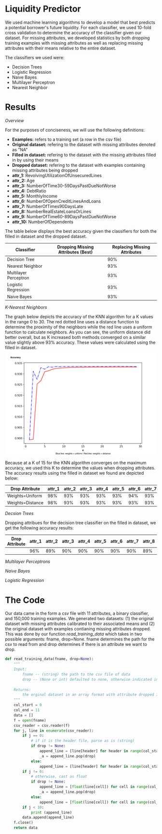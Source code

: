 # Liquidity Predictor

We used machine learning algorithms to develop a model that best predicts a potential borrower's future 
liquidity. For each classifier, we used 10-fold cross validation to determine the accuracy 
of the classifier given our dataset. For missing attributes, we developed statistics by both dropping 
training examples with missing attributes as well as replacing missing attributes with their means 
relative to the entire dataset. 

The classifiers we used were:
- Decision Trees
- Logistic Regression
- Naive Bayes
- Multilayer Perceptron
- Nearest Neighbor


# Results

_Overview_

For the purposes of conciseness, we will use the following definitions:
- __Examples:__ refers to a training set (a row in the csv file)
- __Original dataset:__ refering to the dataset with missing attributes denoted as "NA"
- __Filled in dataset:__ refering to the dataset with the missing attributes filled in by using their means
- __Dropped dataset:__ refering to the dataset with examples containing missing attributes being dropped
- __attr_1:__ RevolvingUtilizationOfUnsecuredLines
- __attr_2:__ Age
- __attr_3:__ NumberOfTime30-59DaysPastDueNotWorse
- __attr_4:__ DebtRatio
- __attr_5:__ MonthlyIncome
- __attr_6:__ NumberOfOpenCreditLinesAndLoans
- __attr_7:__ NumberOfTimes90DaysLate
- __attr_8:__ NumberRealEstateLoansOrLines
- __attr_9:__ NumberOfTime60-89DaysPastDueNotWorse
- __attr_10:__ NumberOfDependents

The table below displays the best accuracy given the classifiers for both the filled in dataset
and the dropped dataset.

Classifier | Dropping Missing Attributes (Best) | Replacing Missing Attributes |
-----------|------------------------------------|------------------------------|
Decision Tree 			| 				 		|	90%	|
Nearest Neighbor 		| 						|	93%	|
Multilayer Perceptron 	|						|	93%	|
Logistic Regression 	|						|	93%	|
Naive Bayes 			|			 	 		|	93%	|


_K-Nearest Neighbors_

The graph below depicts the accuracy of the KNN algorithm for a K values in the range 0 to 30. The red 
dotted line uses a distance function to determine the proximity of the neighbors while the red line 
uses a uniform function to calculate neighbors. As you can see, the uniform distance 
did better overall, but as K increased both methods converged on a similar value 
slightly above 93% accuracy. These values were calculated using the filled in dataset.
![KNN Graph](/graphs/KNN.png)


Because at a K of 15 for the KNN algorithm converges on the maximum accuracy, we used this K to 
determine the values when dropping attributes. The accuracy results using the filled in dataset 
we found are depicted below: 


Drop Attribute |attr_1 | attr_2 | attr_3 | attr_4 | attr_5 | attr_6 | attr_7 | attr_8 | attr_9 | attr_10 |
---------------|-------|--------|--------|--------|--------|--------|--------|--------|--------|---------|
Weights=Uniform|98%    |93%     | 93%    | 93% 	  |93%     | 94%    |	93%	 |  93%	  |  93%   | 93%	 |
Weights=Distance|98%   |93%     | 93%    | 93%    |93%     | 93%    |	93%	 |  93%	  |  93%   | 93%	 |


_Decsion Trees_

Dropping attribues for the decision tree classifier on the filled in dataset, we get the following 
accuracy results:

Drop Attribute |attr_1 | attr_2 | attr_3 | attr_4 | attr_5 | attr_6 | attr_7 | attr_8 | attr_9 | attr_10 |
---------------|-------|--------|--------|--------|--------|--------|--------|--------|--------|---------|
		 	   |96%	   |89%     | 90%    | 90% 	  |90%     | 90%    |	90%	 |  89%	  |  90%   | 90%     |




_Multilayer Perceptrons_

_Naive Bayes_


_Logistic Regression_



# The Code

Our data came in the form a csv file with 11 attributes, a binary classifier, and
150,000 training examples. We generated two datasets: (1) the original dataset with missing attributes
calibrated to their associated means and (2) the original dataset with examples contianing 
missing attributes dropped. This was done by our function _read_training_data_ which takes in two possible
arguments: fname, drop=None. fname determines the path for the csv to read from and drop 
determines if there is an attribute we want to drop. 


```python
def read_training_data(fname, drop=None):
	"""
	Input:
		fname -- (string) the path to the csv file of data
		drop -- (None or int) defaulted to none, otherwise indicated index to drop

	Returns:
		the orginal dataset in an array format with attribute dropped in drop is not None
	"""
	col_start = 0
	col_end = 11
	data = []
	f = open(fname)
	csv_reader = csv.reader(f)
	for j, line in enumerate(csv_reader):
		if j == 0:
			# if it is the header file, parse as is (string)
			if drop != None:
				append_line = [line[header] for header in range(col_start, col_end)]
				_a = append_line.pop(drop)
			else:
				append_line = [line[header] for header in range(col_start, col_end)]
		if j != 0:
			# otherwise, cast as float
			if drop != None:
				append_line = [float(line[cell]) for cell in range(col_start,col_end)]
				_a = append_line.pop(drop)
			else:
				append_line = [float(line[cell]) for cell in range(col_start,col_end)]
		if j < 10:
			print (append_line)
		data.append(append_line)
	f.close()
	return data
```



